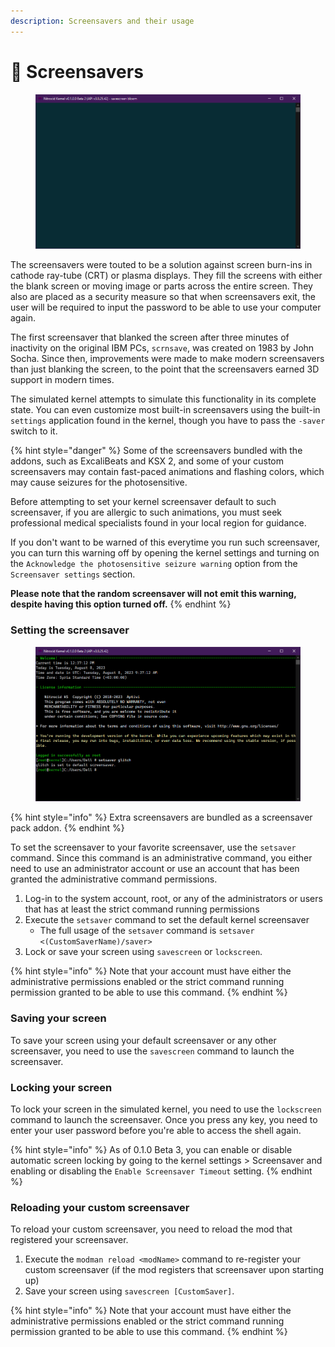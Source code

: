 ```yaml
---
description: Screensavers and their usage
---
```


# 🌌 Screensavers

<figure><img src="../../.gitbook/assets/image (31).png" alt=""><figcaption></figcaption></figure>

The screensavers were touted to be a solution against screen burn-ins in cathode ray-tube (CRT) or plasma displays. They fill the screens with either the blank screen or moving image or parts across the entire screen. They also are placed as a security measure so that when screensavers exit, the user will be required to input the password to be able to use your computer again.

The first screensaver that blanked the screen after three minutes of inactivity on the original IBM PCs, `scrnsave`, was created on 1983 by John Socha. Since then, improvements were made to make modern screensavers than just blanking the screen, to the point that the screensavers earned 3D support in modern times.

The simulated kernel attempts to simulate this functionality in its complete state. You can even customize most built-in screensavers using the built-in `settings` application found in the kernel, though you have to pass the `-saver` switch to it.

{% hint style="danger" %}
Some of the screensavers bundled with the addons, such as ExcaliBeats and KSX 2, and some of your custom screensavers may contain fast-paced animations and flashing colors, which may cause seizures for the photosensitive.

Before attempting to set your kernel screensaver default to such screensaver, if you are allergic to such animations, you must seek professional medical specialists found in your local region for guidance.

If you don't want to be warned of this everytime you run such screensaver, you can turn this warning off by opening the kernel settings and turning on the `Acknowledge the photosensitive seizure warning` option from the `Screensaver settings` section.

**Please note that the random screensaver will not emit this warning, despite having this option turned off.**
{% endhint %}

### Setting the screensaver

<figure><img src="../../.gitbook/assets/image (32).png" alt=""><figcaption></figcaption></figure>

{% hint style="info" %}
Extra screensavers are bundled as a screensaver pack addon.
{% endhint %}

To set the screensaver to your favorite screensaver, use the `setsaver` command. Since this command is an administrative command, you either need to use an administrator account or use an account that has been granted the administrative command permissions.

1. Log-in to the system account, root, or any of the administrators or users that has at least the strict command running permissions
2. Execute the `setsaver` command to set the default kernel screensaver
   * The full usage of the `setsaver` command is `setsaver <(CustomSaverName)/saver>`
3. Lock or save your screen using `savescreen` or `lockscreen`.

{% hint style="info" %}
Note that your account must have either the administrative permissions enabled or the strict command running permission granted to be able to use this command.
{% endhint %}

### Saving your screen

To save your screen using your default screensaver or any other screensaver, you need to use the `savescreen` command to launch the screensaver.

### Locking your screen

To lock your screen in the simulated kernel, you need to use the `lockscreen` command to launch the screensaver. Once you press any key, you need to enter your user password before you're able to access the shell again.

{% hint style="info" %}
As of 0.1.0 Beta 3, you can enable or disable automatic screen locking by going to the kernel settings > Screensaver and enabling or disabling the `Enable Screensaver Timeout` setting.
{% endhint %}

### Reloading your custom screensaver

To reload your custom screensaver, you need to reload the mod that registered your screensaver.

1. Execute the `modman reload <modName>` command to re-register your custom screensaver (if the mod registers that screensaver upon starting up)
2. Save your screen using `savescreen [CustomSaver]`.

{% hint style="info" %}
Note that your account must have either the administrative permissions enabled or the strict command running permission granted to be able to use this command.
{% endhint %}
